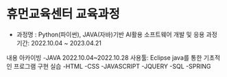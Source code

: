 # 휴먼교육센터 교육과정
- 과정명 : Python(파이썬), JAVA(자바)기반 AI활용 소프트웨어 개발 및 응용 과정
기간: 2022.10.04 ~ 2023.04.21

내용 아카이빙
-JAVA
2022.10.04~2022.10.28
사용툴: Eclipse
java를 통한 기초적인 프로그램 구현 실습
-HTML
-CSS
-JAVASCRIPT
-JQUERY
-SQL
-SPRING

